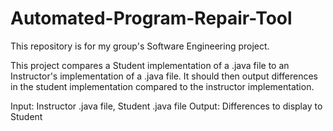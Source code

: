 # Automated-Program-Repair-Tool
This repository is for my group's Software Engineering project.

This project compares a Student implementation of a .java file to an Instructor's implementation of a .java file. It should then output differences in the student implementation compared to the instructor implementation.

Input: Instructor .java file, Student .java file
Output: Differences to display to Student
